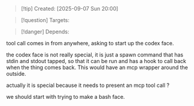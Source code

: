 
>[!tip] Created: [2025-09-07 Sun 20:00]

>[!question] Targets: 

>[!danger] Depends: 

tool call comes in from anywhere, asking to start up the codex face.

the codex face is not really special, it is just a spawn command that has stdin and stdout tapped, so that it can be run and has a hook to call back when the thing comes back.
This would have an mcp wrapper around the outside.

actually it is special because it needs to present an mcp tool call ?

we should start with trying to make a bash face.

